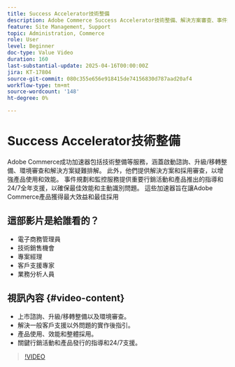 ```yaml
---
title: Success Accelerator技術整備
description: Adobe Commerce Success Accelerator技術整備、解決方案審查、事件規劃，以及全天候監控以獲得最佳效能。
feature: Site Management, Support
topic: Administration, Commerce
role: User
level: Beginner
doc-type: Value Video
duration: 160
last-substantial-update: 2025-04-16T00:00:00Z
jira: KT-17804
source-git-commit: 080c355e656e918415de74156830d787aad20af4
workflow-type: tm+mt
source-wordcount: '148'
ht-degree: 0%

---
```



# Success Accelerator技術整備

Adobe Commerce成功加速器包括技術整備等服務，涵蓋啟動諮詢、升級/移轉整備、環境審查和解決方案疑難排解。 此外，他們提供解決方案和採用審查，以增強產品使用和效能。 事件規劃和監控服務提供重要行銷活動和產品推出的指導和24/7全年支援，以確保最佳效能和主動識別問題。 這些加速器旨在讓Adobe Commerce產品獲得最大效益和最佳採用

## 這部影片是給誰看的？

* 電子商務管理員
* 技術銷售機會
* 專案經理
* 客戶支援專家
* 業務分析人員

## 視訊內容 {#video-content}

* 上市諮詢、升級/移轉整備以及環境審查。
* 解決一般客戶支援以外問題的實作後指引。
* 產品使用、效能和整體採用。
* 關鍵行銷活動和產品發行的指導和24/7支援。

>[!VIDEO](https://video.tv.adobe.com/v/3457655/?learn=on&enablevpops)
